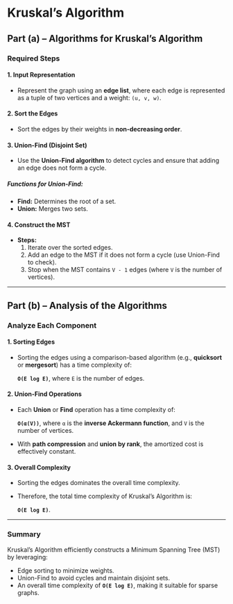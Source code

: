 # Kruskal’s Algorithm

## Part (a) – Algorithms for Kruskal’s Algorithm

### Required Steps

#### 1. Input Representation
- Represent the graph using an **edge list**, where each edge is represented as a tuple of two vertices and a weight: `(u, v, w)`.

#### 2. Sort the Edges
- Sort the edges by their weights in **non-decreasing order**.

#### 3. Union-Find (Disjoint Set)
- Use the **Union-Find algorithm** to detect cycles and ensure that adding an edge does not form a cycle.

##### Functions for Union-Find:
- **Find:** Determines the root of a set.
- **Union:** Merges two sets.

#### 4. Construct the MST
- **Steps:**
  1. Iterate over the sorted edges.
  2. Add an edge to the MST if it does not form a cycle (use Union-Find to check).
  3. Stop when the MST contains `V - 1` edges (where `V` is the number of vertices).

---

## Part (b) – Analysis of the Algorithms

### Analyze Each Component

#### 1. Sorting Edges
- Sorting the edges using a comparison-based algorithm (e.g., **quicksort** or **mergesort**) has a time complexity of:
  
  **`O(E log E)`**, where `E` is the number of edges.

#### 2. Union-Find Operations
- Each **Union** or **Find** operation has a time complexity of:
  
  **`O(α(V))`**, where `α` is the **inverse Ackermann function**, and `V` is the number of vertices.
- With **path compression** and **union by rank**, the amortized cost is effectively constant.

#### 3. Overall Complexity
- Sorting the edges dominates the overall time complexity.
- Therefore, the total time complexity of Kruskal’s Algorithm is:

  **`O(E log E)`**.

---

### Summary
Kruskal’s Algorithm efficiently constructs a Minimum Spanning Tree (MST) by leveraging:
- Edge sorting to minimize weights.
- Union-Find to avoid cycles and maintain disjoint sets.
- An overall time complexity of **`O(E log E)`**, making it suitable for sparse graphs.

